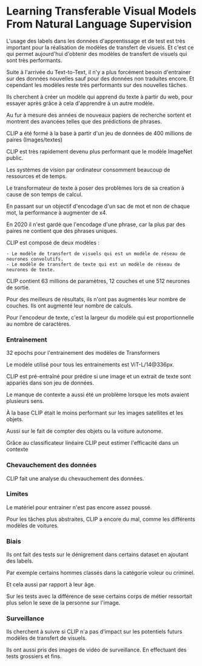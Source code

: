 # Learning Transferable Visual Models From Natural Language Supervision

L'usage des labels dans les données d'apprentissage et de test est très important pour la réalisation de modèles de transfert de visuels. Et c'est ce qui permet aujourd'hui d'obtenir des modèles de transfert de visuels qui sont très performants.

Suite à l'arrivée du Text-to-Text, il n'y a plus forcément besoin d'entrainer sur des données nouvelles sauf pour des données non traduites encore. Et cependant les modèles reste très performants sur des nouvelles tâches.

Ils cherchent à créer un modèle qui apprend du texte à partir du web, pour essayer après grâce à cela d'apprendre à un autre modèle.

Au fur à mesure des années de nouveaux papiers de recherche sortent et montrent des avancées telles que des prédictions de phrases.

CLIP a été formé à la base à partir d'un jeu de données de 400 millions de paires (Images/textes)

CLIP est très rapidement devenu plus performant que le modèle ImageNet public.

Les systèmes de vision par ordinateur consomment beaucoup de ressources et de temps.

Le transformateur de texte à poser des problèmes lors de sa creation à cause de son temps de calcul.

En passant sur un objectif d'encodage d'un sac de mot et non de chaque mot, la performance à augmenter de x4.

En 2020 il n'est gardé que l'encodage d'une phrase, car la plus par des paires ne contient que des phrases uniques.

CLIP est composé de deux modèles :

    - Le modèle de transfert de visuels qui est un modèle de réseau de neurones convolutifs.
    - Le modèle de transfert de texte qui est un modèle de réseau de neurones de texte.

CLIP contient 63 millions de paramètres, 12 couches et une 512 neurones de sortie.

Pour des meilleurs de résultats, ils n'ont pas augmentés leur nombre de couches. Ils ont augmenté leur nombre de calculs.

Pour l'encodeur de texte, c'est la largeur du modèle qui est proportionnelle au nombre de caractères.

### Entrainement

32 epochs pour l'entrainement des modèles de Transformers

Le modèle utilisé pour tous les entrainements est ViT-L/14@336px.

CLIP est pré-entraîné pour prédire si une image et un extrait de texte sont appariés dans son jeu de données.

Le manque de contexte a aussi été un problème lorsque les mots avaient plusieurs sens.

À la base CLIP était le moins performant sur les images satellites et les objets.

Aussi sur le fait de compter des objets ou la voiture autonome.

Grâce au classificateur linéaire CLIP peut estimer l'efficacité dans un contexte

### Chevauchement des données

CLIP fait une analyse du chevauchement des données.

### Limites

Le matériel pour entrainer n'est pas encore assez poussé.

Pour les tâches plus abstraites, CLIP a encore du mal, comme les différents modèles de voitures.

### Biais

Ils ont fait des tests sur le dénigrement dans certains dataset en ajoutant des labels.

Par exemple certains hommes classés dans la catégorie voleur ou criminel.

Et cela aussi par rapport à leur âge.

Sur les tests avec la différence de sexe certains corps de métier ressortait plus selon le sexe de la personne sur l'image.

### Surveillance

Ils cherchent à suivre si CLIP n'a pas d'impact sur les potentiels futurs modèles de transfert de visuels.

Ils ont aussi pris des images de vidéo de surveillance. En effectuant des tests grossiers et fins.
